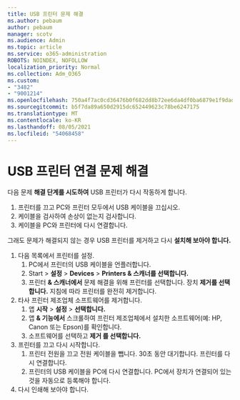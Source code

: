 ```yaml
---
title: USB 프린터 문제 해결
ms.author: pebaum
author: pebaum
manager: scotv
ms.audience: Admin
ms.topic: article
ms.service: o365-administration
ROBOTS: NOINDEX, NOFOLLOW
localization_priority: Normal
ms.collection: Adm_O365
ms.custom:
- "3482"
- "9001214"
ms.openlocfilehash: 750a4f7ac0cd36476b0f682dd8b72ee6da4df0ba6879e1f9dad32dbcea15053e
ms.sourcegitcommit: b5f7da89a650d2915dc652449623c78be6247175
ms.translationtype: MT
ms.contentlocale: ko-KR
ms.lasthandoff: 08/05/2021
ms.locfileid: "54068458"
---
```

# <a name="fix-usb-printer-connection-issues"></a>USB 프린터 연결 문제 해결

다음 문제 **해결 단계를 시도하여** USB 프린터가 다시 작동하게 합니다.

1. 프린터를 끄고 PC와 프린터 모두에서 USB 케이블을 끄십시오.
2. 케이블을 검사하여 손상이 없는지 검사합니다.
3. 케이블을 PC와 프린터에 다시 연결합니다.

그래도 문제가 해결되지 않는 경우 USB 프린터를 제거하고 다시 **설치해 보아야 합니다.**

1. 다음 목록에서 프린터를 설정.
    1. PC에서 프린터의 USB 케이블을 언플러합니다.
    2. Start   >  **설정**  >  **Devices**  >  **Printers & 스캐너를 선택합니다.**
    3. 프린터 **& 스캐너에서** 문제 해결을 위해 프린터를 선택합니다. 장치 **제거를 선택합니다.** 지침에 따라 프린터를 완전히 제거합니다.
2. 타사 프린터 제조업체 소프트웨어를 제거합니다.
    1. 앱 **시작**  >  **설정**  >  **선택합니다.**
    2. 앱 **& 기능에서** 스크롤하여 프린터 제조업체에서 설치한 소프트웨어(예: HP, Canon 또는 Epson)를 확인합니다.
    3. 소프트웨어를 선택하고 **제거 를 선택합니다.**
3. 프린터를 끄고 다시 시작합니다.<br>
    1. 프린터 전원을 끄고 전원 케이블을 뺍니다. 30초 동안 대기합니다. 프린터를 다시 연결합니다.
    2. 프린터의 USB 케이블을 PC에 다시 연결합니다. PC에서 장치가 연결되어 있는 것을 자동으로 등록해야 합니다.
4. 다시 인쇄해 보아야 합니다.